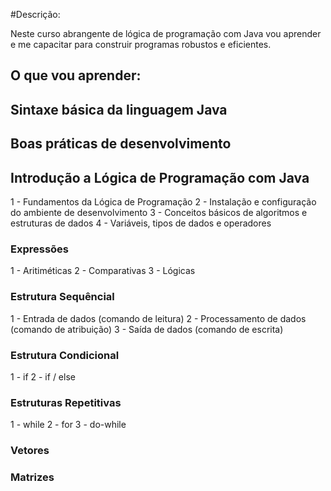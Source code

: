 #Descrição:

Neste curso abrangente de lógica de programação com Java vou aprender e me capacitar para construir programas robustos e eficientes. 

## O que vou aprender:

## Sintaxe básica da linguagem Java
## Boas práticas de desenvolvimento

## Introdução a Lógica de Programação com Java

1 - Fundamentos da Lógica de Programação
2 - Instalação e configuração do ambiente de desenvolvimento
3 - Conceitos básicos de algoritmos e estruturas de dados
4 - Variáveis, tipos de dados e operadores

### Expressões
1 - Aritiméticas
2 - Comparativas
3 - Lógicas

### Estrutura Sequêncial

1 - Entrada de dados (comando de leitura)
2 - Processamento de dados (comando de atribuição)
3 - Saída de dados (comando de escrita)

### Estrutura Condicional
1 - if
2 - if / else

### Estruturas Repetitivas
1 - while
2 - for
3 - do-while

### Vetores
### Matrizes



